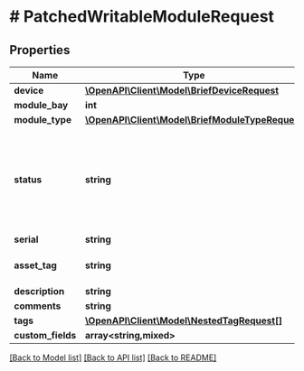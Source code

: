 # # PatchedWritableModuleRequest

## Properties

Name | Type | Description | Notes
------------ | ------------- | ------------- | -------------
**device** | [**\OpenAPI\Client\Model\BriefDeviceRequest**](BriefDeviceRequest.md) |  | [optional]
**module_bay** | **int** |  | [optional]
**module_type** | [**\OpenAPI\Client\Model\BriefModuleTypeRequest**](BriefModuleTypeRequest.md) |  | [optional]
**status** | **string** | * &#x60;offline&#x60; - Offline * &#x60;active&#x60; - Active * &#x60;planned&#x60; - Planned * &#x60;staged&#x60; - Staged * &#x60;failed&#x60; - Failed * &#x60;decommissioning&#x60; - Decommissioning | [optional]
**serial** | **string** |  | [optional]
**asset_tag** | **string** | A unique tag used to identify this device | [optional]
**description** | **string** |  | [optional]
**comments** | **string** |  | [optional]
**tags** | [**\OpenAPI\Client\Model\NestedTagRequest[]**](NestedTagRequest.md) |  | [optional]
**custom_fields** | **array<string,mixed>** |  | [optional]

[[Back to Model list]](../../README.md#models) [[Back to API list]](../../README.md#endpoints) [[Back to README]](../../README.md)
